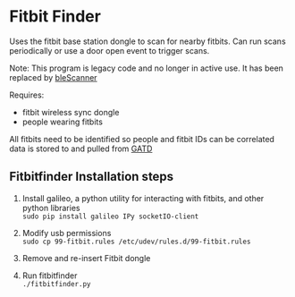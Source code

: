 Fitbit Finder
============

Uses the fitbit base station dongle to scan for nearby fitbits. Can run scans
periodically or use a door open event to trigger scans.

Note: This program is legacy code and no longer in active use. It has been
replaced by [bleScanner](../bleScanner)

Requires:
 * fitbit wireless sync dongle
 * people wearing fitbits

All fitbits need to be identified so people and fitbit IDs can be correlated
data is stored to and pulled from [GATD](https://github.com/lab11/gatd)


## Fitbitfinder Installation steps
1. Install galileo, a python utility for interacting with fitbits, and other python libraries  
    `sudo pip install galileo IPy socketIO-client`

2. Modify usb permissions  
    `sudo cp 99-fitbit.rules /etc/udev/rules.d/99-fitbit.rules`

3. Remove and re-insert Fitbit dongle

4. Run fitbitfinder  
    `./fitbitfinder.py`

